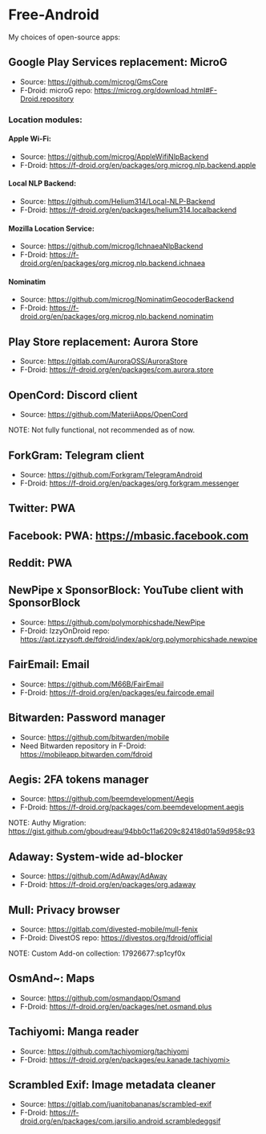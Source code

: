 # Free-Android
My choices of open-source apps:

## Google Play Services replacement: MicroG
- Source: https://github.com/microg/GmsCore
- F-Droid: microG repo: https://microg.org/download.html#F-Droid.repository
### Location modules:
#### Apple Wi-Fi:
- Source: https://github.com/microg/AppleWifiNlpBackend
- F-Droid: https://f-droid.org/en/packages/org.microg.nlp.backend.apple
#### Local NLP Backend:
- Source: https://github.com/Helium314/Local-NLP-Backend
- F-Droid: https://f-droid.org/en/packages/helium314.localbackend
#### Mozilla Location Service:
- Source: https://github.com/microg/IchnaeaNlpBackend
- F-Droid: https://f-droid.org/en/packages/org.microg.nlp.backend.ichnaea
#### Nominatim
- Source: https://github.com/microg/NominatimGeocoderBackend
- F-Droid: https://f-droid.org/en/packages/org.microg.nlp.backend.nominatim
## Play Store replacement: Aurora Store
- Source: https://gitlab.com/AuroraOSS/AuroraStore
- F-Droid: https://f-droid.org/en/packages/com.aurora.store

## OpenCord: Discord client
- Source: https://github.com/MateriiApps/OpenCord

NOTE: Not fully functional, not recommended as of now.

## ForkGram: Telegram client
- Source: https://github.com/Forkgram/TelegramAndroid
- F-Droid: https://f-droid.org/en/packages/org.forkgram.messenger

## Twitter: PWA

## Facebook: PWA: https://mbasic.facebook.com

## Reddit: PWA

## NewPipe x SponsorBlock: YouTube client with SponsorBlock
- Source: https://github.com/polymorphicshade/NewPipe
- F-Droid: IzzyOnDroid repo: https://apt.izzysoft.de/fdroid/index/apk/org.polymorphicshade.newpipe

## FairEmail: Email
- Source: https://github.com/M66B/FairEmail
- F-Droid: https://f-droid.org/en/packages/eu.faircode.email

## Bitwarden: Password manager
- Source: https://github.com/bitwarden/mobile
- Need Bitwarden repository in F-Droid: https://mobileapp.bitwarden.com/fdroid

## Aegis: 2FA tokens manager
- Source: https://github.com/beemdevelopment/Aegis
- F-Droid: https://f-droid.org/packages/com.beemdevelopment.aegis

NOTE: Authy Migration: https://gist.github.com/gboudreau/94bb0c11a6209c82418d01a59d958c93

## Adaway: System-wide ad-blocker
- Source: https://github.com/AdAway/AdAway
- F-Droid: https://f-droid.org/en/packages/org.adaway

## Mull: Privacy browser
- Source: https://gitlab.com/divested-mobile/mull-fenix
- F-Droid: DivestOS repo: https://divestos.org/fdroid/official

NOTE: Custom Add-on collection: 17926677:sp1cyf0x

## OsmAnd~: Maps
- Source: https://github.com/osmandapp/Osmand
- F-Droid: https://f-droid.org/en/packages/net.osmand.plus

## Tachiyomi: Manga reader
- Source: https://github.com/tachiyomiorg/tachiyomi
- F-Droid: https://f-droid.org/en/packages/eu.kanade.tachiyomi>

## Scrambled Exif: Image metadata cleaner
- Source: <https://gitlab.com/juanitobananas/scrambled-exif>
- F-Droid: https://f-droid.org/en/packages/com.jarsilio.android.scrambledeggsif
